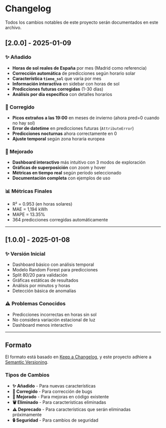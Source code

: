 # Changelog

Todos los cambios notables de este proyecto serán documentados en este archivo.

## [2.0.0] - 2025-01-09

### ✨ Añadido
- **Horas de sol reales de España** por mes (Madrid como referencia)
- **Corrección automática** de predicciones según horario solar
- **Característica `tiene_sol`** que varía por mes
- **Información interactiva** en sidebar con horas de sol
- **Predicciones futuras corregidas** (1-30 días)
- **Análisis por día específico** con detalles horarios

### 🔧 Corregido
- **Picos extraños a las 19:00** en meses de invierno (ahora pred=0 cuando no hay sol)
- **Error de datetime** en predicciones futuras (`AttributeError`)
- **Predicciones nocturnas** ahora correctamente en 0
- **Ajuste temporal** según zona horaria europea

### 🎨 Mejorado
- **Dashboard interactivo** más intuitivo con 3 modos de exploración
- **Gráficas de superposición** con zoom y hover
- **Métricas en tiempo real** según período seleccionado
- **Documentación completa** con ejemplos de uso

### 📊 Métricas Finales
- R² = 0.953 (en horas solares)
- MAE = 1,194 kWh
- MAPE = 13.35%
- 364 predicciones corregidas automáticamente

---

## [1.0.0] - 2025-01-08

### ✨ Versión Inicial
- Dashboard básico con análisis temporal
- Modelo Random Forest para predicciones
- Split 80/20 para validación
- Gráficas estáticas de resultados
- Análisis por minutos y horas
- Detección básica de anomalías

### ⚠️ Problemas Conocidos
- Predicciones incorrectas en horas sin sol
- No considera variación estacional de luz
- Dashboard menos interactivo

---

## Formato

El formato está basado en [Keep a Changelog](https://keepachangelog.com/es-ES/1.0.0/),
y este proyecto adhiere a [Semantic Versioning](https://semver.org/lang/es/).

### Tipos de Cambios
- **✨ Añadido** - Para nuevas características
- **🔧 Corregido** - Para corrección de bugs
- **🎨 Mejorado** - Para mejoras en código existente
- **🗑️ Eliminado** - Para características eliminadas
- **⚠️ Deprecado** - Para características que serán eliminadas próximamente
- **🔒 Seguridad** - Para cambios de seguridad

